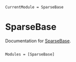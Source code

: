 ```@meta
CurrentModule = SparseBase
```

# SparseBase

Documentation for [SparseBase](https://github.com/Wimmerer/SparseBase.jl).

```@index
```

```@autodocs
Modules = [SparseBase]
```
